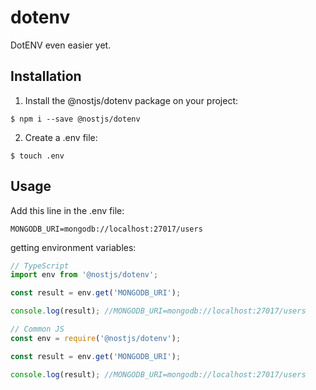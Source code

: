 # dotenv
DotENV even easier yet.

## Installation
1. Install the @nostjs/dotenv package on your project:
```
$ npm i --save @nostjs/dotenv
```
2. Create a .env file:
```
$ touch .env
```

## Usage
Add this line in the .env file:
```
MONGODB_URI=mongodb://localhost:27017/users
```

getting environment variables:
```typescript
// TypeScript
import env from '@nostjs/dotenv';

const result = env.get('MONGODB_URI');

console.log(result); //MONGODB_URI=mongodb://localhost:27017/users
```
```javascript
// Common JS
const env = require('@nostjs/dotenv');

const result = env.get('MONGODB_URI');

console.log(result); //MONGODB_URI=mongodb://localhost:27017/users
```
